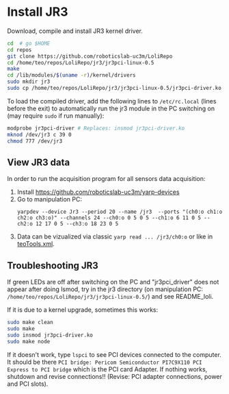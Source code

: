 # Install JR3

Download, compile and install JR3 kernel driver.
```bash
cd  # go $HOME
cd repos
git clone https://github.com/roboticslab-uc3m/LoliRepo
cd /home/teo/repos/LoliRepo/jr3/jr3pci-linux-0.5
make
cd /lib/modules/$(uname -r)/kernel/drivers
sudo mkdir jr3
sudo cp /home/teo/repos/LoliRepo/jr3/jr3pci-linux-0.5/jr3pci-driver.ko jr3/
```

To load the compiled driver, add the following lines to `/etc/rc.local` (lines before the exit) to automatically run the jr3 module in the PC switching on (may require `sudo` if run manually):

```bash
modprobe jr3pci-driver # Replaces: insmod jr3pci-driver.ko
mknod /dev/jr3 c 39 0
chmod 777 /dev/jr3
```

## View JR3 data

In order to  run the acquisition program for all sensors data acquisition:
1. Install https://github.com/roboticslab-uc3m/yarp-devices
1. Go to manipulation PC:
   ```
   yarpdev --device Jr3 --period 20 --name /jr3  --ports "(ch0:o ch1:o ch2:o ch3:o)" --channels 24 --ch0:o 0 5 0 5 --ch1:o 6 11 0 5 --ch2:o 12 17 0 5 --ch3:o 18 23 0 5
   ```
1. Data can be vizualized via classic `yarp read ... /jr3/ch0:o` or like in [teoTools.xml](https://github.com/roboticslab-uc3m/teo-configuration-files/blob/762ebe5079e05da38602e21e2feccd9901d8513d/share/teoTools/scripts/teoTools.xml#L44-L71).

## Troubleshooting JR3

If green LEDs are off after switching on the PC and "jr3pci_driver" does not appear after doing lsmod, try in the jr3 directory (on manipulation PC: `/home/teo/repos/LoliRepo/jr3/jr3pci-linux-0.5/`) and see README_loli.

If it is due to a kernel upgrade, sometimes this works:

```bash 
sudo make clean
sudo make
sudo insmod jr3pci-driver.ko
sudo make node
```

If it doesn't work, type `lspci` to see PCI devices connected to the computer. It should be there `PCI bridge: Pericom Semiconductor PI7C9X110 PCI Express to PCI bridge` which is the PCI card Adapter.
If nothing works, shutdown and revise connections!! (Revise: PCI adapter connections, power and PCI slots).

